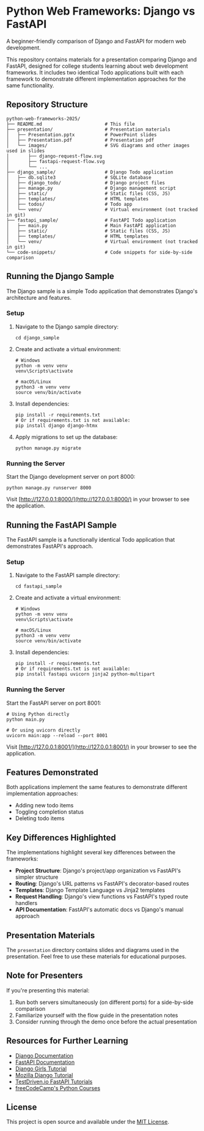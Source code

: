 # Python Web Frameworks: Django vs FastAPI

A beginner-friendly comparison of Django and FastAPI for modern web development.

This repository contains materials for a presentation comparing Django and FastAPI, designed for college students learning about web development frameworks. It includes two identical Todo applications built with each framework to demonstrate different implementation approaches for the same functionality.

## Repository Structure

```
python-web-frameworks-2025/
├── README.md                       # This file
├── presentation/                   # Presentation materials
│   ├── Presentation.pptx           # PowerPoint slides
│   ├── Presentation.pdf            # Presentation pdf
│   └── images/                     # SVG diagrams and other images used in slides
│       ├── django-request-flow.svg
│       ├── fastapi-request-flow.svg
│       └── ...
├── django_sample/                  # Django Todo application
│   ├── db.sqlite3                  # SQLite database
│   ├── django_todo/                # Django project files
│   ├── manage.py                   # Django management script
│   ├── static/                     # Static files (CSS, JS)
│   ├── templates/                  # HTML templates
│   ├── todos/                      # Todo app
│   └── venv/                       # Virtual environment (not tracked in git)
├── fastapi_sample/                 # FastAPI Todo application
│   ├── main.py                     # Main FastAPI application
│   ├── static/                     # Static files (CSS, JS)
│   ├── templates/                  # HTML templates
│   └── venv/                       # Virtual environment (not tracked in git)
└── code-snippets/                  # Code snippets for side-by-side comparison
```

## Running the Django Sample

The Django sample is a simple Todo application that demonstrates Django's architecture and features.

### Setup

1. Navigate to the Django sample directory:

   ```
   cd django_sample
   ```

2. Create and activate a virtual environment:

   ```
   # Windows
   python -m venv venv
   venv\Scripts\activate

   # macOS/Linux
   python3 -m venv venv
   source venv/bin/activate
   ```

3. Install dependencies:

   ```
   pip install -r requirements.txt
   # Or if requirements.txt is not available:
   pip install django django-htmx
   ```

4. Apply migrations to set up the database:
   ```
   python manage.py migrate
   ```

### Running the Server

Start the Django development server on port 8000:

```
python manage.py runserver 8000
```

Visit [http://127.0.0.1:8000/](http://127.0.0.1:8000/) in your browser to see the application.

## Running the FastAPI Sample

The FastAPI sample is a functionally identical Todo application that demonstrates FastAPI's approach.

### Setup

1. Navigate to the FastAPI sample directory:

   ```
   cd fastapi_sample
   ```

2. Create and activate a virtual environment:

   ```
   # Windows
   python -m venv venv
   venv\Scripts\activate

   # macOS/Linux
   python3 -m venv venv
   source venv/bin/activate
   ```

3. Install dependencies:
   ```
   pip install -r requirements.txt
   # Or if requirements.txt is not available:
   pip install fastapi uvicorn jinja2 python-multipart
   ```

### Running the Server

Start the FastAPI server on port 8001:

```
# Using Python directly
python main.py

# Or using uvicorn directly
uvicorn main:app --reload --port 8001
```

Visit [http://127.0.0.1:8001/](http://127.0.0.1:8001/) in your browser to see the application.

## Features Demonstrated

Both applications implement the same features to demonstrate different implementation approaches:

- Adding new todo items
- Toggling completion status
- Deleting todo items

## Key Differences Highlighted

The implementations highlight several key differences between the frameworks:

- **Project Structure**: Django's project/app organization vs FastAPI's simpler structure
- **Routing**: Django's URL patterns vs FastAPI's decorator-based routes
- **Templates**: Django Template Language vs Jinja2 templates
- **Request Handling**: Django's view functions vs FastAPI's typed route handlers
- **API Documentation**: FastAPI's automatic docs vs Django's manual approach

## Presentation Materials

The `presentation` directory contains slides and diagrams used in the presentation. Feel free to use these materials for educational purposes.

## Note for Presenters

If you're presenting this material:

1. Run both servers simultaneously (on different ports) for a side-by-side comparison
2. Familiarize yourself with the flow guide in the presentation notes
3. Consider running through the demo once before the actual presentation

## Resources for Further Learning

- [Django Documentation](https://docs.djangoproject.com/)
- [FastAPI Documentation](https://fastapi.tiangolo.com/)
- [Django Girls Tutorial](https://tutorial.djangogirls.org/en/)
- [Mozilla Django Tutorial](https://developer.mozilla.org/en-US/docs/Learn/Server-side/Django)
- [TestDriven.io FastAPI Tutorials](https://testdriven.io/blog/topics/fastapi/)
- [freeCodeCamp's Python Courses](https://www.freecodecamp.org/learn/)

## License

This project is open source and available under the [MIT License](LICENSE).
